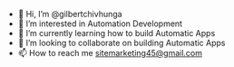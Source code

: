 - 👋 Hi, I’m @gilbertchivhunga
- 👀 I’m interested in Automation Development
- 🌱 I’m currently learning how to build Automatic Apps
- 💞️ I’m looking to collaborate on building Automatic Apps
- 📫 How to reach me sitemarketing45@gmail.com

<!---
gilbertchivhunga/gilbertchivhunga is a ✨ special ✨ repository because its `README.md` (this file) appears on your GitHub profile.
You can click the Preview link to take a look at your changes.
--->
